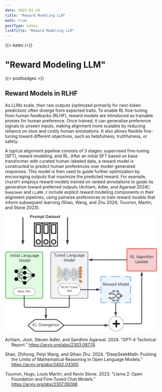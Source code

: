 ```yaml
---
date: 2025-03-24
title: "Reward Modeling LLM"
math: true
postType: notes
linkTitle: "Reward Modeling LLM"
---
```


{{< katex />}}

# "Reward Modeling LLM"
{{< postbadges >}}

## Reward Models in RLHF

As LLMs scale, their raw outputs (optimized primarily for next-token prediction) often diverge from expected traits. To enable RL fine-tuning from human feedbacks (RLHF), reward models are introduced as trainable proxies for human preference. Once trained, it can generalize preference signals to unseen inputs, making alignment more scalable by reducing reliance on slow and costly human annotations. It also allows flexible fine-tuning toward different objectives, such as helpfulness, truthfulness, or safety.

A typical alignment pipeline consists of 3 stages: supervised fine-tuning (SFT), reward modeling, and RL. After an initial SFT based on base transformer with curated human-labeled data, a reward model is constructed to predict human preferences over model-generated responses. This model is then used to guide further optimization by encouraging outputs that maximize the predicted reward. For example, `ChatGPT` employs reward models trained on ranked annotations to guide its generation toward preferred outputs (Achiam, Adler, and Agarwal 2024); `DeepSeek` and `LLaMA 2` include explicit reward modeling components in their alignment pipelines, using pairwise preferences to train reward models that inform subsequent learning (Shao, Wang, and Zhu 2024; Touvron, Martin, and Stone 2023).

![RLHF](/imgs/blog/reward_modeling_llm/RLHF.png)

<div id="refs" class="references csl-bib-body hanging-indent">

<div id="ref-openai2024gpt4technicalreport" class="csl-entry">

Achiam, Josh, Steven Adler, and Sandhini Agarwal. 2024. “GPT-4 Technical Report.” <https://arxiv.org/abs/2303.08774>.

</div>

<div id="ref-shao2024deepseekmathpushinglimitsmathematical" class="csl-entry">

Shao, Zhihong, Peiyi Wang, and Qihao Zhu. 2024. “DeepSeekMath: Pushing the Limits of Mathematical Reasoning in Open Language Models.” <https://arxiv.org/abs/2402.03300>.

</div>

<div id="ref-llama" class="csl-entry">

Touvron, Hugo, Louis Martin, and Kevin Stone. 2023. “Llama 2: Open Foundation and Fine-Tuned Chat Models.” <https://arxiv.org/abs/2307.09288>.

</div>

</div>
<!-- moved to root content -->
<!-- moved back under large-language-models/ -->
